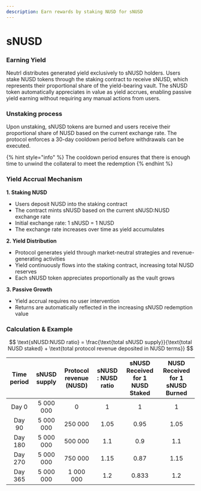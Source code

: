 ```yaml
---
description: Earn rewards by staking NUSD for sNUSD
---
```


# sNUSD

### Earning Yield <a href="#earning-yield" id="earning-yield"></a>

Neutrl distributes generated yield exclusively to sNUSD holders. Users stake NUSD tokens through the staking contract to receive sNUSD, which represents their proportional share of the yield-bearing vault. The sNUSD token automatically appreciates in value as yield accrues, enabling passive yield earning without requiring any manual actions from users.

### Unstaking process

Upon unstaking, sNUSD tokens are burned and users receive their proportional share of NUSD based on the current exchange rate. The protocol enforces a 30-day cooldown period before withdrawals can be executed.

{% hint style="info" %}
The cooldown period ensures that there is enough time to unwind the collateral to meet the redemption
{% endhint %}

### Yield Accrual Mechanism

**1. Staking NUSD**

* Users deposit NUSD into the staking contract
* The contract mints sNUSD based on the current sNUSD:NUSD exchange rate
* Initial exchange rate: 1 sNUSD = 1 NUSD
* The exchange rate increases over time as yield accumulates

**2. Yield Distribution**

* Protocol generates yield through market-neutral strategies and revenue-generating activities
* Yield continuously flows into the staking contract, increasing total NUSD reserves
* Each sNUSD token appreciates proportionally as the vault grows

**3. Passive Growth**

* Yield accrual requires no user intervention
* Returns are automatically reflected in the increasing sNUSD redemption value



### Calculation & Example

$$
\text{sNUSD:NUSD ratio} = \frac{\text{total sNUSD supply}}{\text{total NUSD staked} + \text{total protocol revenue deposited in NUSD terms}}
$$

<table><thead><tr><th width="120.1796875" align="center">Time period</th><th width="127.08984375" align="center">sNUSD supply</th><th width="195.10546875" align="center">Protocol revenue (NUSD)</th><th width="166.0234375" align="center">sNUSD : NUSD ratio</th><th width="270.21875" align="center">sNUSD Received for 1 NUSD Staked</th><th width="266.7109375" align="center">NUSD Received for 1 sNUSD Burned</th></tr></thead><tbody><tr><td align="center">Day 0</td><td align="center">5 000 000</td><td align="center">0</td><td align="center">1 </td><td align="center">1</td><td align="center">1</td></tr><tr><td align="center">Day 90</td><td align="center">5 000 000</td><td align="center">250 000</td><td align="center">1.05</td><td align="center">0.95</td><td align="center">1.05</td></tr><tr><td align="center">Day 180</td><td align="center">5 000 000</td><td align="center">500 000</td><td align="center">1.1</td><td align="center">0.9</td><td align="center">1.1</td></tr><tr><td align="center">Day 270</td><td align="center">5 000 000</td><td align="center">750 000</td><td align="center">1.15</td><td align="center">0.87</td><td align="center">1.15</td></tr><tr><td align="center">Day 365</td><td align="center">5 000 000</td><td align="center">1 000 000</td><td align="center">1.2</td><td align="center">0.833</td><td align="center">1.2 </td></tr></tbody></table>



